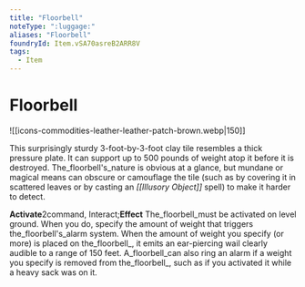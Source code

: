 ```yaml
---
title: "Floorbell"
noteType: ":luggage:"
aliases: "Floorbell"
foundryId: Item.vSA70asreB2ARR8V
tags:
  - Item
---
```


# Floorbell
![[icons-commodities-leather-leather-patch-brown.webp|150]]

This surprisingly sturdy 3-foot-by-3-foot clay tile resembles a thick pressure plate. It can support up to 500 pounds of weight atop it before it is destroyed. The_floorbell's_nature is obvious at a glance, but mundane or magical means can obscure or camouflage the tile (such as by covering it in scattered leaves or by casting an _[[Illusory Object]]_ spell) to make it harder to detect.

**Activate**2command, Interact;**Effect** The_floorbell_must be activated on level ground. When you do, specify the amount of weight that triggers the_floorbell's_alarm system. When the amount of weight you specify (or more) is placed on the_floorbell_, it emits an ear-piercing wail clearly audible to a range of 150 feet. A_floorbell_can also ring an alarm if a weight you specify is removed from the_floorbell_, such as if you activated it while a heavy sack was on it.
